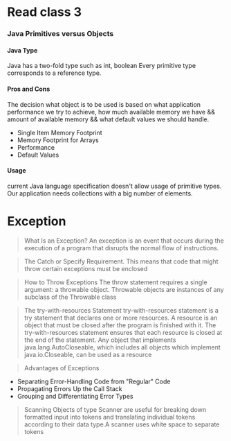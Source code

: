 # Read class 3

### Java Primitives versus Objects

#### Java Type 
Java has a two-fold type such as int, boolean Every primitive type corresponds to a reference type.

#### Pros and Cons
The decision what object is to be used is based on what application performance we try to achieve, how much available memory we have && amount of available memory && what default values we should handle.

- Single Item Memory Footprint
- Memory Footprint for Arrays
- Performance
- Default Values

#### Usage
current Java language specification doesn't allow usage of primitive types.
Our application needs collections with a big number of elements.

# Exception

> What Is an Exception?
 An exception is an event that occurs during the execution of a program that disrupts the normal flow of instructions.

> The Catch or Specify Requirement.
 This means that code that might throw certain exceptions must be enclosed


> How to Throw Exceptions
 The throw statement requires a single argument: a throwable object. Throwable objects are instances of any subclass of the Throwable class

> The try-with-resources Statement 
 try-with-resources statement is a try statement that declares one or more resources. A resource is an object that must be closed after the program is finished with it. The try-with-resources statement ensures that each resource is closed at the end of the statement. Any object that implements java.lang.AutoCloseable, which includes all objects which implement java.io.Closeable, can be used as a resource


>Advantages of Exceptions
- Separating Error-Handling Code from "Regular" Code
- Propagating Errors Up the Call Stack
- Grouping and Differentiating Error Types
  

> Scanning
Objects of type Scanner are useful for breaking down formatted input into tokens and translating individual tokens according to their data type.A scanner uses white space to separate tokens